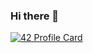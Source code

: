 ### Hi there 👋

<!--
**TmcTrevor/tmcTrevor** is a ✨ _special_ ✨ repository because its `README.md` (this file) appears on your GitHub profile.

Here are some ideas to get you started:

- 🔭 I’m currently working on ...
- 🌱 I’m currently learning ...
- 👯 I’m looking to collaborate on ...
- 🤔 I’m looking for help with ...
- 💬 Ask me about ...
- 📫 How to reach me: ...
- 😄 Pronouns: ...
- ⚡ Fun fact: ...
-->
<!--[my profile in tryhackme](https://tryhackme.com/p/Null37 
![alt text](https://i.imgur.com/N2s8Sv5.png "Logo Title Text 1") -->
[![42 Profile Card](https://1337-readme.vercel.app/api/profile?cursus=42cursus&login=mokhames)](https://github.com/TmcTrevor)
